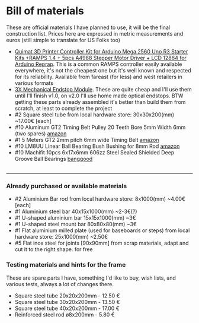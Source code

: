 # Bill of materials
These are official materials I have planned to use, it will be the final construction list. Prices here are expressed in metric measurements and euros (still simple to translate for US Folks too)
- [Quimat 3D Printer Controller Kit for Arduino Mega 2560 Uno R3 Starter Kits +RAMPS 1.4 + 5pcs A4988 Stepper Motor Driver + LCD 12864 for Arduino Reprap](https://www.amazon.co.uk/dp/B06XSZ9M77). This is a common RAMPS controller easily available everywhere, it's not the cheapest one but it's well known and respected for its reliability. Available from fareast (for less) and west retailers in various formats
- [3X Mechanical Endstop Module](https://www.amazon.com/XCSOURCE-Mechanical-Endstop-impresoras-TE250/dp/B012C4NNI2/ref=sr_1_1?ie=UTF8&qid=1501158350&sr=8-1&keywords=TE250+endstop). These are quite cheap and I'll use them until I'll finish v1.0, on v2.0 I'll use home made optical endstops. BTW getting these parts already assembled it's better than build them from scratch, at least to complete the project
- #2 Square steel tube from local hardware store: 30x30x200(mm) ~17.00€ [each]
- #10 Aluminum GT2 Timing Belt Pulley 20 Teeth Bore 5mm Width 6mm (two spares) [amazon](https://www.amazon.it/gp/product/B06VSL9W9L/ref=oh_aui_detailpage_o00_s03?ie=UTF8&psc=1)
- #1 5 Meters GT2 2mm pitch 6mm wide Timing Belt [amazon](https://www.amazon.com/Meters-pitch-wide-Timing-printer/dp/B00F2IQNX8/ref=sr_1_3?ie=UTF8&qid=1501765526&sr=8-3&keywords=5m+gt2+belt)
- #10 LM8UU Linear Ball Bearing Bush Bushing for 8mm Rod [amazon](https://www.amazon.com/Meters-pitch-wide-Timing-printer/dp/B00F2IQNX8/ref=sr_1_3?ie=UTF8&qid=1501765526&sr=8-3&keywords=5m+gt2+belt)
- #10 Machifit 10pcs 6x17x6mm 606zz Steel Sealed Shielded Deep Groove Ball Bearings [banggood](https://www.banggood.com/10pcs-6x17x6mm-606zz-Steel-Sealed-Shielded-Deep-Groove-Ball-Bearings-p-1009701.html)
<br/><br/>
---
### Already purchased or available materials
- #2 Aluminium Bar rod from local hardware store: 8x1000(mm) ~4.00€ [each]
- #1 Aluminium steel bar 40x15x1000(mm) ~2-3€(?)
- #1 U-shaped aluminium bar 15x15x1000(mm) ~3€
- #1 U-shaped steel mount bar 80x80x80(mm) ~3€
- #1 Flat aluminium milled plate (used for baseboards or steps) from local hardware store: 25x1000(mm) ~2.50€
- #5 Flat inox steel for joints [90x90mm] from scrap materials, adapt and cut it to the right shape. for free
### Testing materials and hints for the frame
These are spare parts I have, something I'd like to buy, wish lists, and various tests, always a lot of changes there.
- Square steel tube 20x20x200mm - 12.50 €
- Square steel tube 30x20x200mm - 13.50 €
- Square steel tube 40x20x200mm - 17.00 €
- Reinforced steel rod ø8x200mm - 5.80 €
